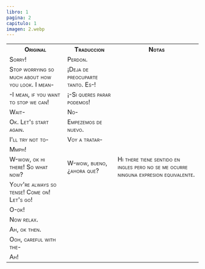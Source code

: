 ```yaml
---
libro: 1
pagina: 2
capitulo: 1
imagen: 2.webp
---
```



<table style="width:100%;font-variant: small-caps;">
<th> Original </th><th> Traduccion</th><th> Notas</th>
<tr><td>
Sorry!
</td><td>
Perdon.
</td><td>

</td></tr>

<tr><td>
Stop worrying so much about how you look. I mean-
</td><td>
¡Deja de preocuparte tanto. Es-!
</td><td>

</td></tr>
<tr><td>
-I mean, if you want to stop we can!
</td><td>
¡-Si queres parar podemos!
</td><td>

</td></tr>
<tr><td>
Wait-
</td><td>
No-
</td><td>

</td></tr>
<tr><td>
Ok. Let's start again.
</td><td>
Empezemos de nuevo.
</td><td>

</td></tr>
<tr><td>
I'll try not to-
</td><td>
Voy a tratar-
</td><td>

</td></tr>
<tr><td>
Mmph!
</td><td>

</td><td>

</td></tr>
<tr><td>
W-wow, ok hi there! So what now?
</td><td>
W-wow, bueno, ¿ahora que?
</td><td>
Hi there tiene sentido en ingles pero no se me ocurre ninguna expresion equivalente.
</td></tr>
<tr><td>
Youy're always so tense! Come on! Let's go!
</td><td>

</td><td>

</td></tr>
<tr><td>
O-ok!
</td><td>

</td><td>

</td></tr>
<tr><td>
Now relax.
</td><td>

</td><td>

</td></tr>
<tr><td>
Ah, ok then.
</td><td>

</td><td>

</td></tr>
<tr><td>
Ooh, careful with the-
</td><td>

</td><td>

</td></tr>
<tr><td>
Ah!
</td><td>

</td><td>

</td></tr>
</table>